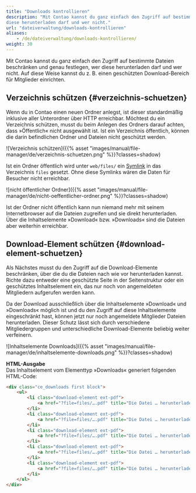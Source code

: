 ```yaml
---
title: "Downloads kontrollieren"
description: "Mit Contao kannst du ganz einfach den Zugriff auf bestimmte Dateien beschränken und genau festlegen, wer 
diese herunterladen darf und wer nicht."
url: "dateiverwaltung/downloads-kontrollieren"
aliases:
    - /de/dateiverwaltung/downloads-kontrollieren/
weight: 30
---
```


Mit Contao kannst du ganz einfach den Zugriff auf bestimmte Dateien beschränken und genau festlegen, wer diese 
herunterladen darf und wer nicht. Auf diese Weise kannst du z. B. einen geschützten Download-Bereich für Mitglieder 
einrichten.


## Verzeichnis schützen {#verzeichnis-schuetzen}

Wenn du in Contao einen neuen Ordner anlegst, ist dieser standardmäßig inklusive aller Unterordner über HTTP erreichbar. 
Möchtest du ein Verzeichnis schützen, musst du beim Anlegen des Ordners darauf achten, dass »Öffentlich« nicht 
ausgewählt ist. Ist ein Verzeichnis öffentlich, können die darin befindlichen Ordner und Dateien nicht geschützt werden.

![Verzeichnis schützen]({{% asset "images/manual/file-manager/de/verzeichnis-schuetzen.png" %}}?classes=shadow)

Ist ein Ordner öffentlich wird unter `web/files/` ein 
[Symlink](https://de.wikipedia.org/wiki/Symbolische_Verkn%C3%BCpfung) in das Verzeichnis `files` gesetzt. 
Ohne diese Symlinks wären die Daten für Besucher nicht erreichbar.

![nicht öffentlicher Ordner]({{% asset "images/manual/file-manager/de/nicht-oeffentlicher-ordner.png" %}}?classes=shadow)

Ist der Ordner nicht öffentlich kann nun niemand mehr mit seinem Internetbrowser auf die Dateien zugreifen und sie 
direkt herunterladen. Über die Inhaltselemente »Download« bzw. »Downloads« sind die Dateien aber weiterhin erreichbar.


## Download-Element schützen {#download-element-schuetzen}

Als Nächstes musst du den Zugriff auf die Download-Elemente beschränken, über die du die Dateien nach wie vor 
herunterladen kannst. Richte dazu entweder eine geschützte Seite in der Seitenstruktur oder ein geschütztes 
Inhaltselement ein, das nur noch von angemeldeten Mitgliedern aufgerufen werden kann.

Da der Download ausschließlich über die Inhaltselemente »Download« und »Downloads« möglich ist und du den Zugriff auf 
diese Inhaltselemente eingeschränkt hast, können jetzt nur noch angemeldete Mitglieder Dateien herunterladen. Dieser 
Schutz lässt sich durch verschiedene Mitgliedergruppen und unterschiedliche Download-Elemente beliebig weiter 
verfeinern.

![Inhaltselemente Downloads]({{% asset "images/manual/file-manager/de/inhaltselemente-downloads.png" %}}?classes=shadow)


**HTML-Ausgabe**  
Das Inhaltselement vom Elementtyp »Downloads« generiert folgenden HTML-Code:

```html
<div class="ce_downloads first block">
    <ul>
        <li class="download-element ext-pdf">
            <a href="?file=files/….pdf" title="Die Datei … herunterladen">… <span class="size">(… KiB)</span></a>
        </li>
        <li class="download-element ext-pdf">
            <a href="?file=files/….pdf" title="Die Datei … herunterladen">… <span class="size">(… KiB)</span></a>
        </li>
        <li class="download-element ext-pdf">
            <a href="?file=files/….pdf" title="Die Datei … herunterladen">… <span class="size">(… KiB)</span></a>
        </li>
        <li class="download-element ext-pdf">
            <a href="?file=files/….pdf" title="Die Datei … herunterladen">… <span class="size">(… KiB)</span></a>
        </li>
        <li class="download-element ext-pdf">
            <a href="?file=files/….pdf" title="Die Datei … herunterladen">… <span class="size">(… KiB)</span></a>
        </li>
    </ul>
</div>
```
